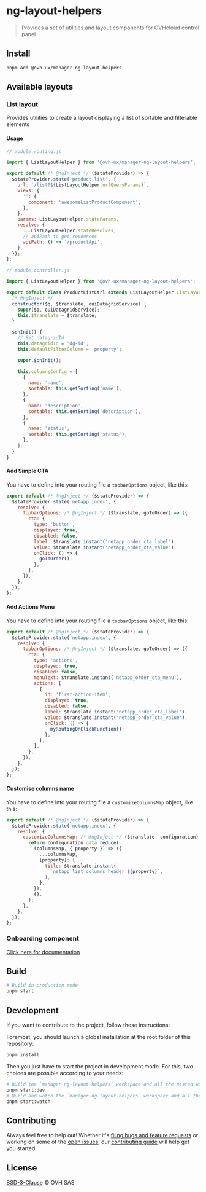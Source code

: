 # ng-layout-helpers

> Provides a set of utilities and layout components for OVHcloud control panel

## Install

```sh
pnpm add @ovh-ux/manager-ng-layout-helpers
```

## Available layouts

### List layout

Provides utilities to create a layout displaying a list of sortable and filterable elements

#### Usage

```js
// module.routing.js

import { ListLayoutHelper } from '@ovh-ux/manager-ng-layout-helpers';

export default /* @ngInject */ ($stateProvider) => {
  $stateProvider.state('product.list', {
    url: `/list?${ListLayoutHelper.urlQueryParams}`,
    views: {
      '': {
        component: 'awesomeListProductComponent',
      },
    },
    params: ListLayoutHelper.stateParams,
    resolve: {
      ...ListLayoutHelper.stateResolves,
      // apiPath to get resources
      apiPath: () => '/productApi',
    },
  });
};
```

```js
// module.controller.js

import { ListLayoutHelper } from '@ovh-ux/manager-ng-layout-helpers';

export default class ProductListCtrl extends ListLayoutHelper.ListLayoutCtrl {
  /* @ngInject */
  constructor($q, $translate, ouiDatagridService) {
    super($q, ouiDatagridService);
    this.$translate = $translate;
  }

  $onInit() {
    // Set datagridId
    this.datagridId = 'dg-id';
    this.defaultFilterColumn = 'property';

    super.$onInit();

    this.columnsConfig = [
      {
        name: 'name',
        sortable: this.getSorting('name'),
      },
      {
        name: 'description',
        sortable: this.getSorting('description'),
      },
      {
        name: 'status',
        sortable: this.getSorting('status'),
      },
    ];
  }
}
```

#### Add Simple CTA

You have to define into your routing file a `topbarOptions` object, like this:

```js
export default /* @ngInject */ ($stateProvider) => {
  $stateProvider.state('netapp.index', {
    resolve: {
      topbarOptions: /* @ngInject */ ($translate, goToOrder) => ({
        cta: {
          type: 'button',
          displayed: true,
          disabled: false,
          label: $translate.instant('netapp_order_cta_label'),
          value: $translate.instant('netapp_order_cta_value'),
          onClick: () => {
            goToOrder();
          },
        },
      }),
    },
  });
};
```

#### Add Actions Menu

You have to define into your routing file a `topbarOptions` object, like this:

```js
export default /* @ngInject */ ($stateProvider) => {
  $stateProvider.state('netapp.index', {
    resolve: {
      topbarOptions: /* @ngInject */ ($translate, goToOrder) => ({
        cta: {
          type: 'actions',
          displayed: true,
          disabled: false,
          menuText: $translate.instant('netapp_order_cta_menu'),
          actions: [
            {
              id: 'first-action-item',
              displayed: true,
              disabled: false,
              label: $translate.instant('netapp_order_cta_label'),
              value: $translate.instant('netapp_order_cta_value'),
              onClick: () => {
                myRoutingOnClickFunction();
              },
            },
          ],
        },
      }),
    },
  });
};
```

#### Customise columns name

You have to define into your routing file a `customizeColumnsMap` object, like this:

```js
export default /* @ngInject */ ($stateProvider) => {
  $stateProvider.state('netapp.index', {
    resolve: {
      customizeColumnsMap: /* @ngInject */ ($translate, configuration) => {
        return configuration.data.reduce(
          (columnsMap, { property }) => ({
            ...columnsMap,
            [property]: {
              title: $translate.instant(
                `netapp_list_columns_header_${property}`,
              ),
            },
          }),
          {},
        );
      },
    },
  });
};
```

### Onboarding component

[Click here for documentation](src/onboarding/README.md)

## Build

```sh
# Build in production mode
pnpm start
```

## Development

If you want to contribute to the project, follow these instructions:

Foremost, you should launch a global installation at the root folder of this repository:

```sh
pnpm install
```

Then you just have to start the project in development mode. For this, two choices are possible according to your needs:

```sh
# Build the `manager-ng-layout-helpers` workspace and all the nested workspaces in development mode and watch only `manager-ng-layout-helpers` workspace
pnpm start:dev
# Build and watch the `manager-ng-layout-helpers` workspace and all the nested workspaces in development mode
pnpm start:watch
```

## Contributing

Always feel free to help out! Whether it's [filing bugs and feature requests](https://github.com/ovh/manager/issues/new) or working on some of the [open issues](https://github.com/ovh/manager/issues), our [contributing guide](https://github.com/ovh/manager/blob/master/CONTRIBUTING.md) will help get you started.

## License

[BSD-3-Clause](LICENSE) © OVH SAS
